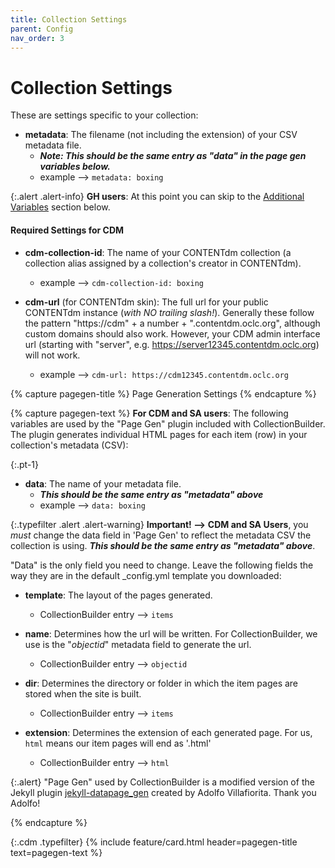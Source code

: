 ```yaml
---
title: Collection Settings
parent: Config
nav_order: 3
---
```


# Collection Settings

These are settings specific to your collection:

- **metadata**: The filename (not including the extension) of your CSV metadata file. 
	- ***Note: This should be the same entry as "data" in the page gen variables below.***
	- example --> `metadata: boxing`

{:.alert .alert-info}
**GH users**: At this point you can skip to the [Additional Variables](#additional) section below.

#### Required Settings for CDM

- **cdm-collection-id**: The name of your CONTENTdm collection (a collection alias assigned by a collection's creator in CONTENTdm).    
    - example --> `cdm-collection-id: boxing` 

- **cdm-url** (for CONTENTdm skin): The full url for your public CONTENTdm instance (*with NO trailing slash!*). Generally these follow the pattern "https://cdm" + a number + ".contentdm.oclc.org", although custom domains should also work. However, your CDM admin interface url (starting with "server", e.g. https://server12345.contentdm.oclc.org) will not work.
	- example --> `cdm-url: https://cdm12345.contentdm.oclc.org`

{% capture pagegen-title %}
Page Generation Settings
{% endcapture %}

{% capture pagegen-text %}
**For CDM and SA users**: The following variables are used by the "Page Gen" plugin included with CollectionBuilder.
The plugin generates individual HTML pages for each item (row) in your collection's metadata (CSV):

{:.pt-1}
- **data**: The name of your metadata file. 
	- ***This should be the same entry as "metadata" above***
	- example --> `data: boxing`

{:.typefilter .alert .alert-warning}
**Important! -->** **CDM and SA Users**, you *must* change the data field in 'Page Gen' to reflect the metadata CSV the collection is using. ***This should be the same entry as "metadata" above***.

"Data" is the only field you need to change. Leave the following fields the way they are in the default _config.yml template you downloaded:

- **template**: The layout of the pages generated. 
	- CollectionBuilder entry --> `items`

- **name**: Determines how the url will be written. For CollectionBuilder, we use is the "*objectid*" metadata field to generate the url.
	- CollectionBuilder entry --> `objectid`

- **dir**: Determines the directory or folder in which the item pages are stored when the site is built. 
	- CollectionBuilder entry --> `items`

- **extension**: Determines the extension of each generated page. For us, `html` means our item pages will end as '.html' 
	- CollectionBuilder entry --> `html`

{:.alert}
"Page Gen" used by CollectionBuilder is a modified version of the Jekyll plugin [jekyll-datapage_gen](https://github.com/avillafiorita/jekyll-datapage_gen) created by Adolfo Villafiorita. Thank you Adolfo!

{% endcapture %}

{:.cdm .typefilter}
{% include feature/card.html header=pagegen-title text=pagegen-text %}